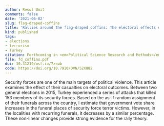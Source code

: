 ```yaml
---
author: Resul Umit
comments: false
date: '2021-06-02'
slug: flag-draped-coffins
title: 'Rallies around the flag-draped coffins: The electoral effects of security force casualties in terror attacks'
kind: published
tags:
- elections
- terrorism
- Turkey
citation: Forthcoming in <em>Political Science Research and Methods</em>
file: fd_coffins.pdf
doi: 10.31219/osf.io/7zswb
code: https://doi.org/10.7910/DVN/52X882
---
```


Security forces are one of the main targets of political violence. This article examines the effect of their casualties on electoral outcomes. Between two general elections in 2015, Turkey experienced a series of attacks that killed 153 members of its security forces. Based on the as-if random assignment of their funerals across the country, I estimate that government vote share increases in the funeral places of security force terror victims. However, in the localities with recurring funerals, it decreases by a similar percentage. These non-linear changes provide strong evidence for the rally theory.

